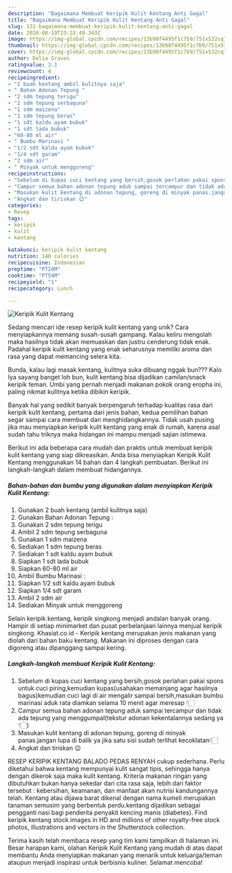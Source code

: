 ```yaml
---
description: "Bagaimana Membuat Keripik Kulit Kentang Anti Gagal"
title: "Bagaimana Membuat Keripik Kulit Kentang Anti Gagal"
slug: 131-bagaimana-membuat-keripik-kulit-kentang-anti-gagal
date: 2020-08-19T23:23:49.343Z
image: https://img-global.cpcdn.com/recipes/13b98f4495f1c7b9/751x532cq70/keripik-kulit-kentang-foto-resep-utama.jpg
thumbnail: https://img-global.cpcdn.com/recipes/13b98f4495f1c7b9/751x532cq70/keripik-kulit-kentang-foto-resep-utama.jpg
cover: https://img-global.cpcdn.com/recipes/13b98f4495f1c7b9/751x532cq70/keripik-kulit-kentang-foto-resep-utama.jpg
author: Delia Graves
ratingvalue: 3.1
reviewcount: 4
recipeingredient:
- "2 buah kentang ambil kulitnya saja"
- " Bahan Adonan Tepung "
- "2 sdm tepung terigu"
- "2 sdm tepung serbaguna"
- "1 sdm maizena"
- "1 sdm tepung beras"
- "1 sdt kaldu ayam bubuk"
- "1 sdt lada bubuk"
- "60-80 ml air"
- " Bumbu Marinasi "
- "1/2 sdt kaldu ayam bubuk"
- "1/4 sdt garam"
- "2 sdm air"
- " Minyak untuk menggoreng"
recipeinstructions:
- "Sebelum di kupas cuci kentang yang bersih,gosok perlahan pakai spons untuk cuci piring,kemudian kupas(usahakan memanjang agar hasilnya bagus)kemudian cuci lagi di air mengalir sampai bersih,masukan bumbu marinasi aduk rata diamkan selama 10 menit agar meresap 👇🏻"
- "Campur semua bahan adonan tepung aduk sampai tercampur dan tidak ada tepung yang menggumpal(tekstur adonan kekentalannya sedang ya👇🏻)"
- "Masukan kulit kentang di adonan tepung, goreng di minyak panas.jangan lupa di balik ya jika satu sisi sudah terlihat kecoklatan👇🏻"
- "Angkat dan tiriskan 😉"
categories:
- Resep
tags:
- keripik
- kulit
- kentang

katakunci: keripik kulit kentang 
nutrition: 140 calories
recipecuisine: Indonesian
preptime: "PT24M"
cooktime: "PT54M"
recipeyield: "1"
recipecategory: Lunch

---
```



![Keripik Kulit Kentang](https://img-global.cpcdn.com/recipes/13b98f4495f1c7b9/751x532cq70/keripik-kulit-kentang-foto-resep-utama.jpg)

Sedang mencari ide resep keripik kulit kentang yang unik? Cara menyiapkannya memang susah-susah gampang. Kalau keliru mengolah maka hasilnya tidak akan memuaskan dan justru cenderung tidak enak. Padahal keripik kulit kentang yang enak seharusnya memiliki aroma dan rasa yang dapat memancing selera kita.

Bunda, kalau lagi masak kentang, kulitnya suka dibuang nggak bun??? Kalo Iya sayang banget loh bun, kulit kentang bisa dijadikan camilan/snack keripik teman. Umbi yang pernah menjadi makanan pokok orang eropha ini, paling nikmat kulitnya ketika dibikin keripik.

Banyak hal yang sedikit banyak berpengaruh terhadap kualitas rasa dari keripik kulit kentang, pertama dari jenis bahan, kedua pemilihan bahan segar sampai cara membuat dan menghidangkannya. Tidak usah pusing jika mau menyiapkan keripik kulit kentang yang enak di rumah, karena asal sudah tahu triknya maka hidangan ini mampu menjadi sajian istimewa.


Berikut ini ada beberapa cara mudah dan praktis untuk membuat keripik kulit kentang yang siap dikreasikan. Anda bisa menyiapkan Keripik Kulit Kentang menggunakan 14 bahan dan 4 langkah pembuatan. Berikut ini langkah-langkah dalam membuat hidangannya.

<!--inarticleads1-->

##### Bahan-bahan dan bumbu yang digunakan dalam menyiapkan Keripik Kulit Kentang:

1. Gunakan 2 buah kentang (ambil kulitnya saja)
1. Gunakan  Bahan Adonan Tepung :
1. Gunakan 2 sdm tepung terigu
1. Ambil 2 sdm tepung serbaguna
1. Gunakan 1 sdm maizena
1. Sediakan 1 sdm tepung beras
1. Sediakan 1 sdt kaldu ayam bubuk
1. Siapkan 1 sdt lada bubuk
1. Siapkan 60-80 ml air
1. Ambil  Bumbu Marinasi :
1. Siapkan 1/2 sdt kaldu ayam bubuk
1. Siapkan 1/4 sdt garam
1. Ambil 2 sdm air
1. Sediakan  Minyak untuk menggoreng


Selain keripik kentang, keripik singkong menjadi andalan banyak orang. Hampir di setiap minimarket dan pusat perbelanjaan lainnya menjual keripik singkong. Khasiat.co.id - Keripik kentang merupakan jenis makanan yang diolah dari bahan baku kentang. Makanan ini diproses dengan cara digoreng atau dipanggang sampai kering. 

<!--inarticleads2-->

##### Langkah-langkah membuat Keripik Kulit Kentang:

1. Sebelum di kupas cuci kentang yang bersih,gosok perlahan pakai spons untuk cuci piring,kemudian kupas(usahakan memanjang agar hasilnya bagus)kemudian cuci lagi di air mengalir sampai bersih,masukan bumbu marinasi aduk rata diamkan selama 10 menit agar meresap 👇🏻
1. Campur semua bahan adonan tepung aduk sampai tercampur dan tidak ada tepung yang menggumpal(tekstur adonan kekentalannya sedang ya👇🏻)
1. Masukan kulit kentang di adonan tepung, goreng di minyak panas.jangan lupa di balik ya jika satu sisi sudah terlihat kecoklatan👇🏻
1. Angkat dan tiriskan 😉


RESEP KERIPIK KENTANG BALADO PEDAS RENYAH cukup sederhana. Perlu diketahui bahwa kentang mempunyai kulit sangat tipis, sehingga hanya dengan dikerok saja maka kulit kentang. Kriteria makanan ringan yang dibutuhkan bukan hanya sekedar dari cita rasa saja, lebih dari faktor tersebut : kebersihan, keamanan, dan manfaat akan nutrisi kandungannya telah. Kentang atau dijawa barat dikenal dengan nama kumeli merupakan tanaman semusim yang berbentuk perdu.kentang dijadikan sebagai pengganti nasi bagi penderita penyakit kencing manis (diabetes). Find keripik kentang stock images in HD and millions of other royalty-free stock photos, illustrations and vectors in the Shutterstock collection. 

Terima kasih telah membaca resep yang tim kami tampilkan di halaman ini. Besar harapan kami, olahan Keripik Kulit Kentang yang mudah di atas dapat membantu Anda menyiapkan makanan yang menarik untuk keluarga/teman ataupun menjadi inspirasi untuk berbisnis kuliner. Selamat mencoba!
